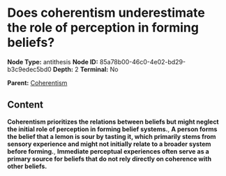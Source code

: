 # Does coherentism underestimate the role of perception in forming beliefs?

**Node Type:** antithesis
**Node ID:** 85a78b00-46c0-4e02-bd29-b3c9edec5bd0
**Depth:** 2
**Terminal:** No

**Parent:** [Coherentism](coherentism.md)

## Content

**Coherentism prioritizes the relations between beliefs but might neglect the initial role of perception in forming belief systems.**, **A person forms the belief that a lemon is sour by tasting it, which primarily stems from sensory experience and might not initially relate to a broader system before forming.**, **Immediate perceptual experiences often serve as a primary source for beliefs that do not rely directly on coherence with other beliefs.**
